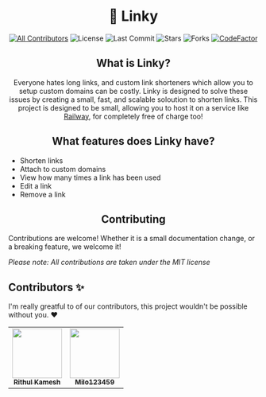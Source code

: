 <h1 align='center'>🔗 Linky</h1>

<div align='center'>

[![All Contributors](https://img.shields.io/badge/all_contributors-2-orange.svg)](#contributors-)
![License](https://img.shields.io/github/license/rithulkamesh/linky?label=License)
![Last Commit](https://img.shields.io/github/last-commit/rithulkamesh/linky?label=Last%20Commit)
![Stars](https://img.shields.io/github/stars/rithulkamesh/linky)
![Forks](https://img.shields.io/github/forks/rithulkamesh/linky)
[![CodeFactor](https://www.codefactor.io/repository/github/rithulkamesh/linky/badge)](https://www.codefactor.io/repository/github/rithulkamesh/linky)

<div align='center'>

## What is Linky?

Everyone hates long links, and custom link shorteners which allow you to setup custom domains can be costly. Linky is designed to solve these issues by creating a small, fast, and scalable soloution to shorten links. This project is designed to be small, allowing you to host it on a service like [Railway](https://railway.app), for completely free of charge too!

<div align='center'>

## What features does Linky have?

<div align='left'>

-   Shorten links
-   Attach to custom domains
-   View how many times a link has been used
-   Edit a link
-   Remove a link

<div align='center'>

## Contributing

<div align='left'>

Contributions are welcome! Whether it is a small documentation change, or a breaking feature, we welcome it!

_Please note: All contributions are taken under the MIT license_

## Contributors ✨

I'm really greatful to of our contributors, this project wouldn't be possible without you. ♥

<div align="center">
<table>
  <tr>
    <td align="center"><a href="http://rithulk.me"><img src="https://polywork-production.imgix.net/bdw6h3awciwfje5y2939rzvjc3c4?ixlib=rails-4.2.0&w=128&h=128&fit=crop&auto=format" width="100px;" alt=""/><br /><sub><b>Rithul Kamesh</b></sub></a><br /></td>
        <td align="center"><a href="http://github.com/Milo123459"><img src="https://avatars.githubusercontent.com/u/50248166?v=4" width="100px;" alt=""/><br /><sub><b>Milo123459</b></sub></a><br /></td>
    </tr>
</table>
</div>
